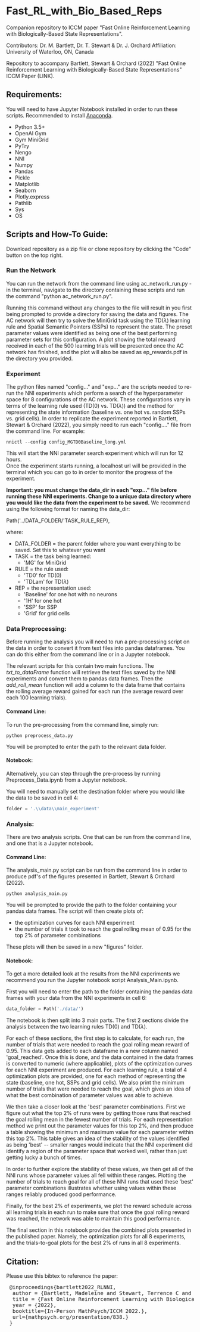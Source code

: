 # Fast_RL_with_Bio_Based_Reps
Companion repository to ICCM paper "Fast Online Reinforcement Learning with Biologically-Based State Representations".

Contributors: Dr. M. Bartlett, Dr. T. Stewart & Dr. J. Orchard
Affiliation: University of Waterloo, ON, Canada

Repository to accompany Bartlett, Stewart & Orchard (2022) "Fast Online Reinforcement Learning with Biologically-Based State Representations" ICCM Paper (LINK).

## Requirements:

You will need to have Jupyter Notebook installed in order to run these scripts. Recommended to install [Anaconda](https://www.anaconda.com/products/individual). 

* Python 3.5+
* OpenAI Gym
* Gym MiniGrid
* PyTry
* Nengo
* NNI
* Numpy
* Pandas
* Pickle
* Matplotlib
* Seaborn
* Plotly.express
* Pathlib
* Sys
* OS

## Scripts and How-To Guide:

Download repository as a zip file or clone repository by clicking the "Code" button on the top right. <br>

### Run the Network

You can run the network from the command line using ac_network_run.py - in the terminal, navigate to the directory containing these scripts and run the command "python ac_network_run.py". 

Running this command without any changes to the file will result in you first being prompted to provide a directory for saving the data and figures. The AC network will then try to solve the MiniGrid task using the TD($\lambda$) learning rule and Spatial Semantic Pointers (SSPs) to represent the state. The preset parameter values were identified as being one of the best performing parameter sets for this configuration. 
A plot showing the total reward received in each of the 500 learning trials will be presented once the AC network has finished, and the plot will also be saved as ep_rewards.pdf in the directory you provided. 

### Experiment

The python files named "config..." and "exp..." are the scripts needed to re-run the NNI experiments which perform a search of the hyperparameter space for 8 configurations of the AC network. 
These configurations vary in terms of the learning rule used (TD(0) vs. TD($\lambda$)) and the method for representing the state information (baseline vs. one hot vs. random SSPs vs. grid cells). 
In order to replicate the experiment reported in Bartlett, Stewart & Orchard (2022), you simply need to run each "config...." file from the command line. For example: 

```
nnictl --config config_MGTD0Baseline_long.yml
```

This will start the NNI parameter search experiment which will run for 12 hours. <br>
Once the experiment starts running, a localhost url will be provided in the terminal which you can go to in order to monitor the progress of the experiment. 

**Important: you must change the data_dir in each "exp..." file before running these NNI experiments. Change to a unique data directory where you would like the data from the experiment to be saved.** 
We recommend using the following format for naming the data_dir: 

Path('../DATA_FOLDER/'TASK_RULE_REP), 

where:

* DATA_FOLDER = the parent folder where you want everything to be saved. Set this to whatever you want
* TASK = the task being learned:
    * 'MG' for MiniGrid
* RULE = the rule used:
    * 'TD0' for TD(0)
    * 'TDLam' for TD($\lambda$)
* REP = the representation used:
    * 'Baseline' for one hot with no neurons 
    * '1H' for one hot
    * 'SSP' for SSP
    * 'Grid' for grid cells

### Data Preprocessing:

Before running the analysis you will need to run a pre-processing script on the data in order to convert it from text files into pandas dataframes. You can do this either from the command line or in a Jupyter notebook.

The relevant scripts for this contain two main functions. 
The *txt_to_dataFrame* function will retrieve the text files saved by the NNI experiments and convert them to pandas data frames. 
Then the *add_roll_mean* function will add a column to the data frame that contains the rolling average reward gained for each run (the average reward over each 100 learning trials). 

#### Command Line:

To run the pre-processing from the command line, simply run:

```
python preprocess_data.py
```

You will be prompted to enter the path to the relevant data folder.

#### Notebook: 

Alternatively, you can step through the pre-process by running Preprocess_Data.ipynb from a Jupyter notebook. 

You will need to manually set the destination folder where you would like the data to be saved in cell 4:

```python
folder = '.\\data\\main_experiment'
```

### Analysis:

There are two analysis scripts. One that can be run from the command line, and one that is a Jupyter notebook. 

#### Command Line:

The analysis_main.py script can be run from the command line in order to produce pdf's of the figures presented in Bartlett, Stewart & Orchard (2022). 

```
python analysis_main.py
```

You will be prompted to provide the path to the folder containing your pandas data frames. 
The script will then create plots of:

*  the optimization curves for each NNI experiment
*  the number of trials it took to reach the goal rolling mean of 0.95 for the top 2% of parameter combinations

These plots will then be saved in a new "figures" folder. 

#### Notebook: 

To get a more detailed look at the results from the NNI experiments we recommend you run the Jupyter notebook script Analysis_Main.ipynb. 

First you will need to enter the path to the folder containing the pandas data frames with your data from the NNI experiments in cell 6:

```python
data_folder = Path('./data/')
```

The notebook is then split into 3 main parts. 
The first 2 sections divide the analysis between the two learning rules TD(0) and TD($\lambda$).

For each of these sections, the first step is to calculate, for each run, the number of trials that were needed to reach the goal rolling mean reward of 0.95. 
This data gets added to each dataframe in a new column named 'goal_reached'. 
Once this is done, and the data contained in the data frames is converted to numeric (where applicable), plots of the optimization curves for each NNI experiment are produced. 
For each learning rule, a total of 4 optimization plots are provided, one for each method of representing the state (baseline, one hot, SSPs and grid cells). 
We also print the minimum number of trials that were needed to reach the goal, which gives an idea of what the best combination of parameter values was able to achieve. 

We then take a closer look at the 'best' parameter combinations. 
First we figure out what the top 2% of runs were by getting those runs that reached the goal rolling mean in the fewest number of trials. 
For each representation method we print out the parameter values for this top 2%, and then produce a table showing the minimum and maximum value for each parameter within this top 2%. 
This table gives an idea of the stability of the values identified as being 'best' -- smaller ranges would indicate that the NNI experiment did identify a region of the parameter space that worked well, rather than just getting lucky a bunch of times. 

In order to further explore the stability of these values, we then get all of the NNI runs whose parameter values all fell within these ranges. 
Plotting the number of trials to reach goal for all of these NNI runs that used these 'best' parameter combinations illustrates whether using values within these ranges reliably produced good performance. 

Finally, for the best 2% of experiments, we plot the reward schedule across all learning trials in each run to make sure that once the goal rolling reward was reached, the network was able to maintain this good performance. 

The final section in this notebook provides the combined plots presented in the published paper. Namely, the optimization plots for all 8 experiments, and the trials-to-goal plots for the best 2% of runs in all 8 experiments. 

## Citation:

Please use this bibtex to reference the paper: 

<pre>
 @inproceedings{bartlett2022_RLNNI,
  author = {Bartlett, Madeleine and Stewart, Terrence C and Orchard, Jeff},
  title = {Fast Online Reinforcement Learning with Biologically-Based State Representations},
  year = {2022},
  booktitle={In-Person MathPsych/ICCM 2022.},
  url={mathpsych.org/presentation/838.}
 }
</pre>
